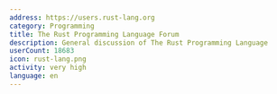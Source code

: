 ```yaml
---
address: https://users.rust-lang.org
category: Programming
title: The Rust Programming Language Forum
description: General discussion of The Rust Programming Language
userCount: 18683
icon: rust-lang.png
activity: very high
language: en
---
```

